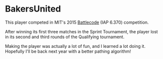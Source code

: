 # BakersUnited
This player competed in MIT's 2015 [Battlecode](http://www.battlecode.org/) (IAP 6.370) competition. 

After winning its first three matches in the Sprint Tournament, the player lost in its second and third rounds of the Qualifying tournament.

Making the player was actually a lot of fun, and I learned a lot doing it. Hopefully I'll be back next year with a better pathing algorithm!
